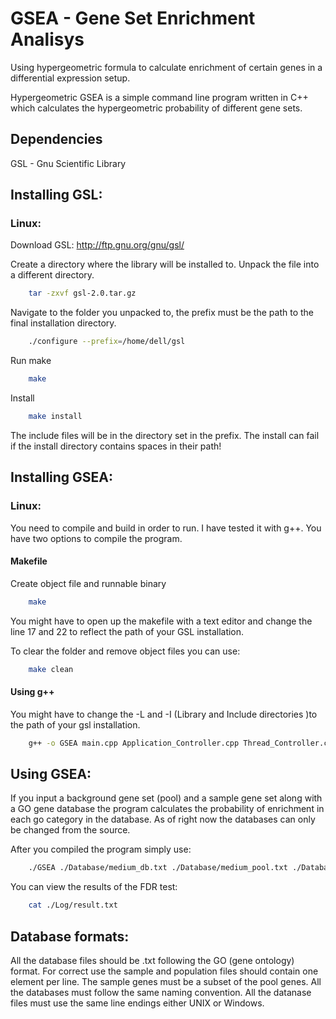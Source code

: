 # GSEA - Gene Set Enrichment Analisys

Using hypergeometric formula to calculate enrichment of certain genes in a differential expression setup.

Hypergeometric GSEA is a simple command line program written in C++ which calculates the hypergeometric probability of different gene sets.

## Dependencies
GSL - Gnu Scientific Library


## Installing GSL:
### Linux:
Download GSL: http://ftp.gnu.org/gnu/gsl/

Create a directory where the library will be installed to.
Unpack the file into a different directory. 
```sh
    tar -zxvf gsl-2.0.tar.gz 
```    
Navigate to the folder you unpacked to, the prefix must be the path to the final installation directory.
```sh
    ./configure --prefix=/home/dell/gsl
```
Run make
```sh
    make
```
Install
```sh
    make install
```
The include files will be in the directory set in the prefix.
The install can fail if the install directory contains spaces in their path!

## Installing GSEA:
### Linux:
You need to compile and build in order to run. I have tested it with g++.
You have two options to compile the program.

#### Makefile
Create object file and runnable binary
```sh
	make
```

You might have to open up the makefile with a text editor and change the line 17 and 22 to reflect the path of your GSL installation.

To clear the folder and remove object files you can use:
```sh
	make clean
```
#### Using g++
You might have to change the -L and -I (Library and Include directories )to the path of your gsl installation.
```sh
    g++ -o GSEA main.cpp Application_Controller.cpp Thread_Controller.cpp Random_Sample.cpp GSEA.cpp FDR.cpp -pthread -std=c++11 -L/home/dell/gsl/lib -I/home/dell/gsl/include -lgsl -lgslcblas -lm -Wl,--no-as-needed
```
## Using GSEA:
If you input a background gene set (pool) and a sample gene set along with a GO gene database the program calculates the probability of enrichment in each go category in the database.
As of right now the databases can only be changed from the source.

After you compiled the program simply use:
```sh
    ./GSEA ./Database/medium_db.txt ./Database/medium_pool.txt ./Database/medium_sample.txt
```
You can view the results of the FDR test:
```sh
    cat ./Log/result.txt  
```
## Database formats:
All the database files should be .txt following the GO (gene ontology) format.
For correct use the sample and population files should contain one element per line.
The sample genes must be a subset of the pool genes.
All the databases must follow the same naming convention.
All the datanase files must use the same line endings either UNIX or Windows.
